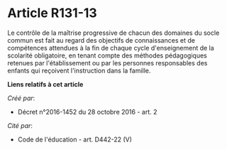 # Article R131-13

Le  contrôle de la maîtrise progressive de chacun des domaines du socle  commun est fait au regard des objectifs de
connaissances et de  compétences attendues à la fin de chaque cycle d'enseignement de la  scolarité obligatoire, en tenant
compte des méthodes pédagogiques  retenues par l'établissement ou par les personnes responsables des  enfants qui reçoivent
l'instruction dans la famille.

**Liens relatifs à cet article**

_Créé par_:

  - Décret n°2016-1452 du 28 octobre 2016 - art. 2

_Cité par_:

  - Code de l'éducation - art. D442-22 (V)
